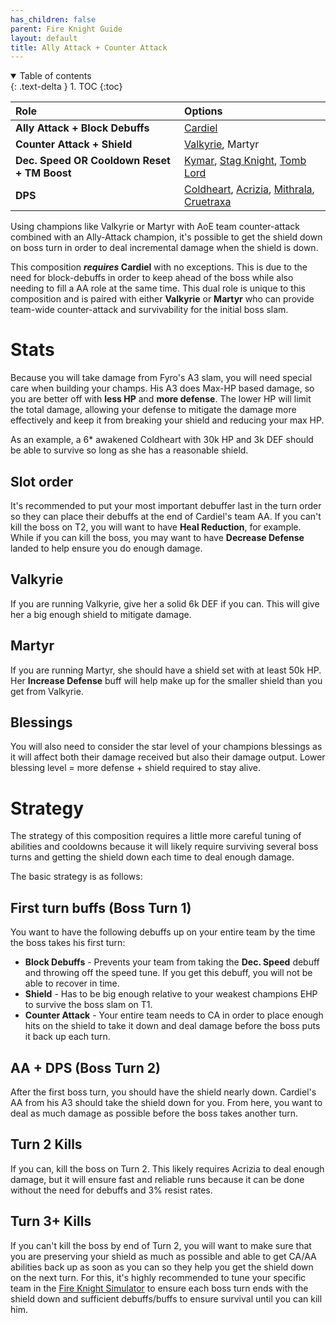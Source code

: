 ```yaml
---
has_children: false
parent: Fire Knight Guide
layout: default
title: Ally Attack + Counter Attack
---
```

<details open markdown="block">
  <summary>
    Table of contents
  </summary>
  {: .text-delta }
1. TOC
{:toc}
</details>

| **Role**                                    | **Options**                             |
|:--------------------------------------------|:----------------------------------------|
| **Ally Attack + Block Debuffs**             | [Cardiel](https://hellhades.com/champions/cardiel/)                                 |
| **Counter Attack + Shield**                 | [Valkyrie](https://hellhades.com/champions/valkyrie/), Martyr                        |
| **Dec. Speed OR Cooldown Reset + TM Boost** | [Kymar](https://hellhades.com/champions/prince-kymar/), [Stag Knight](https://hellhades.com/champions/stag-knight/), [Tomb Lord](https://hellhades.com/champions/tomb-lord/)           |
| **DPS**                                     | [Coldheart](https://hellhades.com/champions/coldheart/), [Acrizia](https://hellhades.com/champions/acrizia/), [Mithrala](https://hellhades.com/champions/mithrala-lifebane/), [Cruetraxa](https://hellhades.com/champions/cruetraxa/)  |



Using champions like Valkyrie or Martyr with AoE team counter-attack combined with an Ally-Attack champion, it's possible to get the shield down on boss turn in order to deal incremental damage when the shield is down. 

This composition ***requires* Cardiel** with no exceptions. This is due to the need for block-debuffs in order to keep ahead of the boss while also needing to fill a AA role at the same time. This dual role is unique to this composition and is paired with either **Valkyrie** or **Martyr** who can provide team-wide counter-attack and survivability for the initial boss slam.

# Stats

Because you will take damage from Fyro's A3 slam, you will need special care when building your champs. His A3 does Max-HP based damage, so you are better off with **less HP** and **more defense**. The lower HP will limit the total damage, allowing your defense to mitigate the damage more effectively and keep it from breaking your shield and reducing your max HP.

As an example, a 6* awakened Coldheart with 30k HP and 3k DEF should be able to survive so long as she has a reasonable shield.

## Slot order

It's recommended to put your most important debuffer last in the turn order so they can place their debuffs at the end of Cardiel's team AA. If you can't kill the boss on T2, you will want to have **Heal Reduction**, for example. While if you can kill the boss, you may want to have **Decrease Defense** landed to help ensure you do enough damage.

## Valkyrie

If you are running Valkyrie, give her a solid 6k DEF if you can. This will give her a big enough shield to mitigate damage.

## Martyr
If you are running Martyr, she should have a shield set with at least 50k HP. Her **Increase Defense** buff will help make up for the smaller shield than you get from Valkyrie.

## Blessings

You will also need to consider the star level of your champions blessings as it will affect both their damage received but also their damage output. Lower blessing level = more defense + shield required to stay alive.

# Strategy

The strategy of this composition requires a little more careful tuning of abilities and cooldowns because it will likely require surviving several boss turns and getting the shield down each time to deal enough damage.

The basic strategy is as follows:

## First turn buffs (Boss Turn 1)

You want to have the following debuffs up on your entire team by the time the boss takes his first turn:

* **Block Debuffs** - Prevents your team from taking the **Dec. Speed** debuff and throwing off the speed tune. If you get this debuff, you will not be able to recover in time.
* **Shield** - Has to be big enough relative to your weakest champions EHP to survive the boss slam on T1.
* **Counter Attack** - Your entire team needs to CA in order to place enough hits on the shield to take it down and deal damage before the boss puts it back up each turn.

## AA + DPS (Boss Turn 2)

After the first boss turn, you should have the shield nearly down. Cardiel's AA from his A3 should take the shield down for you. From here, you want to deal as much damage as possible before the boss takes another turn.

## Turn 2 Kills

If you can, kill the boss on Turn 2. This likely requires Acrizia to deal enough damage, but it will ensure fast and reliable runs because it can be done without the need for debuffs and 3% resist rates.

## Turn 3+ Kills

If you can't kill the boss by end of Turn 2, you will want to make sure that you are preserving your shield as much as possible and able to get CA/AA abilities back up as soon as you can so they help you get the shield down on the next turn. For this, it's highly recommended to tune your specific team in the [Fire Knight Simulator](https://simulator.raidtoolkit.com/) to ensure each boss turn ends with the shield down and sufficient debuffs/buffs to ensure survival until you can kill him.

